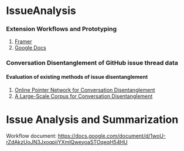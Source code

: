 # IssueAnalysis

### Extension Workflows and Prototyping
 1. [Framer](https://framer.com/projects/Workflows--uaQXHkOrhF2AM8bJUV5G-dw8tf?node=CyT28blr2)
 2. [Google Docs](https://docs.google.com/document/d/1woU-rZdAkzUoJN3JxoqpijYXmlQweyoaSTOqeqH54HU/edit#heading=h.g7m8uvm3vuuu)

### Conversation Disentanglement of GitHub issue thread data
#### Evaluation of existing methods of issue disentanglement
 1. [Online Pointer Network for Conversation Disentanglement](https://github.com/vode/onlinePtrNet_disentanglement)
 2. [A Large-Scale Corpus for Conversation Disentanglement](https://github.com/jkkummerfeld/irc-disentanglement)
                                                                                                                                                                                                                                                                                                                                                                                                                                                                                                                                                                                                                                                                                                                                                                                                                                                                                                                                                                                                                                                                                                                                                                                                                                                                                                                                                                                                                                                                                                                                                                                                                                                                                                                                                                                                                                                                                                                                                                                                                                                                                                                                                                                                                                                                                                                                                                                                                                                                                                                                                                                                                                                                                                                                                                                                                                                                                                                                                                                                                                                                                                                                                                                                                                                                                                                                                                                                                                                                                                                                                                                                                                                                                                                                                                                                                                                                                                                                                                                                                                                                                                                                                                                                                                                                                                                                                                                                                                                                                                                                                                                                                                                                                                                                                                                                                                                                                                                                                                                                                                                                                                                                                                                                                                                                                                                                                                                                                                                                                                                                                                                                                                                                                                                                                                                                                                                                                                                                                                                                                                                                                                                                                                                                                                                                                                                                                                                                                                                                                                                                                                                                                                                                                                                                                                                                                                                                                                                                                                                                                                                                                                                                                                                                                                                                                                                                                                                                                                                                                                                                                                                                                                                                                                                                                                                                                                                                                                                                                                                                                                                                                                                                                                                                                                                                                                                                                                                                                                                                                                                                                                                                                                                                                                                                                                                                                                                                                                                                                                                                                                                                                                                                                                                                                                                                                                                                                                                                                                                                                                                                                                                                                                                                                                                                                                                                                                                                                                                                                                                                                                                                                                                                                                                                                                                                                                                                                                                                                                                                                                                                                                                                                                                                                                                                                                                                                                                                                                                                                                                                                                                                                                                                                                                                                                                                                                                                                                                                                                                                                                                                                                                                                                                                                                                                                                        
# Issue Analysis and Summarization

Workflow document: https://docs.google.com/document/d/1woU-rZdAkzUoJN3JxoqpijYXmlQweyoaSTOqeqH54HU
